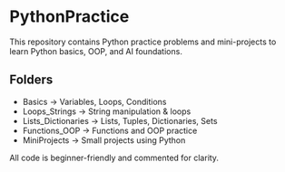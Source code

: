 # PythonPractice

This repository contains Python practice problems and mini-projects to learn Python basics, OOP, and AI foundations.

## Folders
- Basics → Variables, Loops, Conditions
- Loops_Strings → String manipulation & loops
- Lists_Dictionaries → Lists, Tuples, Dictionaries, Sets
- Functions_OOP → Functions and OOP practice
- MiniProjects → Small projects using Python

All code is beginner-friendly and commented for clarity.